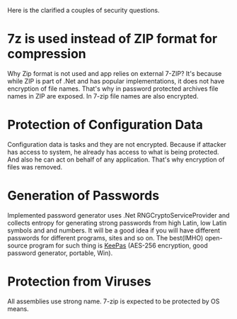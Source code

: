 Here is the clarified a couples of security questions.

# 7z is used instead of ZIP format for compression

Why Zip format is not used and app relies on external 7-ZIP? It's because while ZIP is part of .Net and has popular implementations, it does not have encryption of file names. That's why in password protected archives file names in ZIP are exposed. In 7-zip file names are also encrypted.

# Protection of Configuration Data
Configuration data is tasks and they are not encrypted. Because if attacker has access to system, he already has access to what is being protected. And also he can act on behalf of any application. That's why encryption of files was removed.

# Generation of Passwords
Implemented password generator uses .Net RNGCryptoServiceProvider and collects entropy for generating strong passwords from high Latin, low Latin symbols and and numbers.
It will be a good idea if you will have different passwords for different programs, sites and so on. The best(IMHO) open-source program for such thing is [KeePas](http://www.sourceforge.net/projects/keepas) (AES-256 encryption, good password generator, portable, Win).

# Protection from Viruses
All assemblies use strong name.
7-zip is expected to be protected by OS means.
